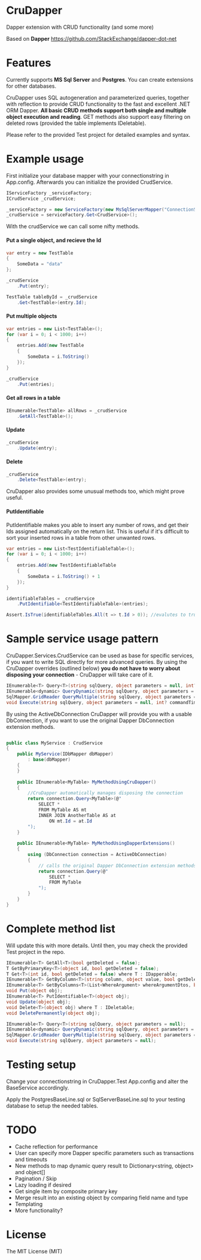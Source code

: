 # CruDapper
Dapper extension with CRUD functionality (and some more)

Based on **Dapper** https://github.com/StackExchange/dapper-dot-net

# Features

Currently supports **MS Sql Server** and **Postgres**. You can create extensions for other databases.

CruDapper uses SQL autogeneration and parameterized queries, together with reflection to provide CRUD functionality to the fast and excellent .NET ORM Dapper. **All basic CRUD methods support both single and multiple object execution and reading**. GET methods also support easy filtering on deleted rows (provided the table implements IDeletable).

Please refer to the provided Test project for detailed examples and syntax.

# Example usage
First initialize your database mapper with your connectionstring in App.config. Afterwards you can initialize the provided CrudService.
```c#
IServiceFactory _serviceFactory;
ICrudService _crudService;

_serviceFactory = new ServiceFactory(new MsSqlServerMapper("ConnectionStringName"));
_crudService = serviceFactory.Get<CrudService>();
```

With the crudService we can call some nifty methods.

#### Put a single object, and recieve the Id 
```c#
var entry = new TestTable
{
    SomeData = "data"
};

_crudService
    .Put(entry);

TestTable tableById = _crudService
    .Get<TestTable>(entry.Id);
```

#### Put multiple objects
```c#
var entries = new List<TestTable>();
for (var i = 0; i < 1000; i++)
{
    entries.Add(new TestTable
    {
        SomeData = i.ToString()
    });
}

_crudService
    .Put(entries);
```

#### Get all rows in a table
```c#
IEnumerable<TestTable> allRows = _crudService
    .GetAll<TestTable>();
```

#### Update
```c#
_crudService
    .Update(entry);
```

#### Delete
```c#
_crudService
    .Delete<TestTable>(entry);
```

CruDapper also provides some unusual methods too, which might prove useful.

#### PutIdentifiable
PutIdentifiable makes you able to insert any number of rows, and get their Ids assigned automatically on the return list. This is useful if it's difficult to sort your inserted rows in a table from other unwanted rows.
```c#
var entries = new List<TestIdentifiableTable>();
for (var i = 0; i < 1000; i++)
{
    entries.Add(new TestIdentifiableTable
    {
        SomeData = i.ToString() + 1
    });
}

identifiableTables = _crudService
    .PutIdentifiable<TestIdentifiableTable>(entries);

Assert.IsTrue(identifiableTables.All(t => t.Id > 0)); //evalutes to true
```

# Sample service usage pattern
CruDapper.Services.CrudService can be used as base for specific services, if you want to write SQL directly for more advanced queries. By using the CruDapper overrides (outlined below) **you do not have to worry about disposing your connection** - CruDapper will take care of it.

```c#
IEnumerable<T> Query<T>(string sqlQuery, object parameters = null, int? commandTimeout = null);
IEnumerable<dynamic> QueryDynamic(string sqlQuery, object parameters = null, int? commandTimeout = null);
SqlMapper.GridReader QueryMultiple(string sqlQuery, object parameters = null, int? commandTimeout = null);
void Execute(string sqlQuery, object parameters = null, int? commandTimeout = null);
```

By using the ActiveDbConnection CruDapper will provide you with a usable DbConnection, if you want to use the original Dapper DbConnection extension methods.
```c#

public class MyService : CrudService
{
    public MyService(IDbMapper dbMapper)
        : base(dbMapper)
    {
    }
    
    public IEnumerable<MyTable> MyMethodUsingCruDapper()
    {
        //CruDapper automatically manages disposing the connection
        return connection.Query<MyTable>(@"
            SELECT * 
            FROM MyTable AS mt 
            INNER JOIN AnotherTable AS at 
                ON mt.Id = at.Id
        ");
    }
    
    public IEnumerable<MyTable> MyMethodUsingDapperExtensions()
    {
        using (DbConnection connection = ActiveDbConnection)
        {
            // calls the original Dapper DbConnection extension methods making you able to use Dappers full functionality 
            return connection.Query(@"
                SELECT * 
                FROM MyTable
            ");
        }
    }
}
```

# Complete method list
Will update this with more details. Until then, you may check the provided Test project in the repo.
```c#
IEnumerable<T> GetAll<T>(bool getDeleted = false);
T GetByPrimaryKey<T>(object id, bool getDeleted = false);
T Get<T>(int id, bool getDeleted = false) where T : IDapperable;
IEnumerable<T> GetByColumn<T>(string column, object value, bool getDeleted = false);
IEnumerable<T> GetByColumns<T>(List<WhereArgument> whereArgumentDtos, bool getDeleted = false);
void Put(object obj);
IEnumerable<T> PutIdentifiable<T>(object obj);
void Update(object obj);
void Delete<T>(object obj) where T : IDeletable;
void DeletePermanently(object obj);

IEnumerable<T> Query<T>(string sqlQuery, object parameters = null);
IEnumerable<dynamic> QueryDynamic(string sqlQuery, object parameters = null);
SqlMapper.GridReader QueryMultiple(string sqlQuery, object parameters = null);
void Execute(string sqlQuery, object parameters = null);
```

# Testing setup
Change your connectionstring in CruDapper.Test App.config and alter the BaseService accordingly.

Apply the PostgresBaseLine.sql or SqlServerBaseLine.sql to your testing database to setup the needed tables.

# TODO

* Cache reflection for performance
* User can specify more Dapper specific parameters such as transactions and timeouts
* New methods to map dynamic query result to Dictionary<string, object> and object[] 
* Pagination / Skip
* Lazy loading if desired
* Get single item by composite primary key
* Merge result into an existing object by comparing field name and type
* Templating
* More functionality?

# License

The MIT License (MIT)
